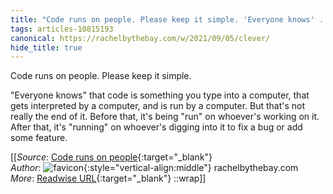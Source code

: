 ```yaml
---
title: "Code runs on people. Please keep it simple. 'Everyone knows' ..."
tags: articles-10815193
canonical: https://rachelbythebay.com/w/2021/09/05/clever/
hide_title: true
---
```


Code runs on people. Please keep it simple.

"Everyone knows" that code is something you type into a computer, that gets interpreted by a computer, and is run by a computer. But that's not really the end of it. Before that, it's being "run" on whoever's working on it. After that, it's "running" on whoever's digging into it to fix a bug or add some feature.


[[_Source_: [Code runs on people](https://rachelbythebay.com/w/2021/09/05/clever/){:target="_blank"}<br>
_Author_: ![favicon](https://s2.googleusercontent.com/s2/favicons?domain=rachelbythebay.com){:style="vertical-align:middle"} rachelbythebay.com<br>
_More_: [Readwise URL](https://readwise.io/open/223825978){:target="_blank"}
::wrap]]